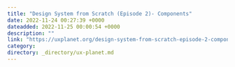 ```yaml
---
title: "Design System from Scratch (Episode 2)- Components"
date: 2022-11-24 00:27:39 +0000
dateadded: 2022-11-25 00:00:54 +0000
description: ""
link: "https://uxplanet.org/design-system-from-scratch-episode-2-components-ea1f32984f39?source=rss----819cc2aaeee0---4"
category:
directory: _directory/ux-planet.md
---
```

